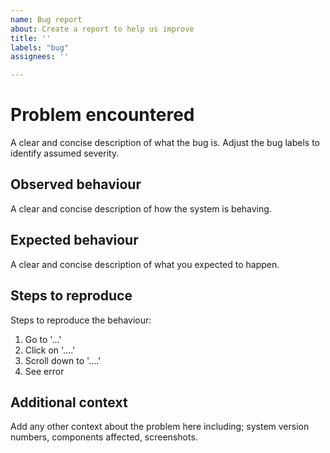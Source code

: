 ```yaml
---
name: Bug report
about: Create a report to help us improve
title: ''
labels: "bug"
assignees: ''

---
```


# Problem encountered
A clear and concise description of what the bug is. Adjust the bug labels to identify assumed severity.

## Observed behaviour
A clear and concise description of how the system is behaving.

## Expected behaviour
A clear and concise description of what you expected to happen.

## Steps to reproduce
Steps to reproduce the behaviour:
1. Go to '...'
2. Click on '....'
3. Scroll down to '....'
4. See error

## Additional context
Add any other context about the problem here including; system version numbers, components affected, screenshots.
